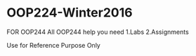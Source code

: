 # OOP224-Winter2016
FOR OOP244
All OOP244 help you need
1.Labs
2.Assignments

Use for Reference Purpose Only
